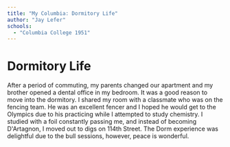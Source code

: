 ```yaml
---
title: "My Columbia: Dormitory Life"
author: "Jay Lefer"
schools:
  - "Columbia College 1951"
---
```


# Dormitory Life

After a period of commuting, my parents changed our apartment and my brother opened a dental office in my bedroom. It was a good reason to move into the dormitory. I shared my room with a classmate who was on the fencing team. He was an excellent fencer and I hoped he would get to the Olympics due to his practicing while I attempted to study chemistry. I studied with a foil constantly passing me, and instead of becoming D'Artagnon, I moved out to digs on 114th Street. The Dorm experience was delightful due to the bull sessions, however, peace is wonderful.
